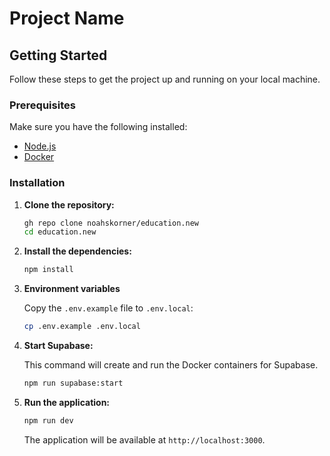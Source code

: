 # Project Name

## Getting Started

Follow these steps to get the project up and running on your local machine.

### Prerequisites

Make sure you have the following installed:

- [Node.js](https://nodejs.org/)
- [Docker](https://www.docker.com/)

### Installation

1. **Clone the repository:**

   ```sh
   gh repo clone noahskorner/education.new
   cd education.new
   ```

2. **Install the dependencies:**

   ```sh
   npm install
   ```

3. **Environment variables**

   Copy the `.env.example` file to `.env.local`:

   ```sh
   cp .env.example .env.local
   ```

4. **Start Supabase:**

   This command will create and run the Docker containers for Supabase.

   ```sh
   npm run supabase:start
   ```

5. **Run the application:**

   ```sh
   npm run dev
   ```

   The application will be available at `http://localhost:3000`.
